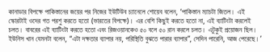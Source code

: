 কানাডার বিপক্ষে পাকিস্তানের জয়ের পর নিজের ইউটিউব চ্যানেলে শোয়েব বলেন, ‘পাকিস্তান ম্যাচটা জিতল। এই স্কোরটাই ওদের গত পরশু করতে হতো (ভারতের বিপক্ষে)। এর বেশি কিছুই করতে হতো না, এই ব্যাটিংটা করলেই চলত। বাবরের এই ব্যাটিংটা করতে হতো এবং রিজওয়ানকেও ৫০ বলে ৫০ রান করলে চলত। এটুকুই প্রয়োজন ছিল। ইউনিস খান যেমনটা বলেন, “এটা দক্ষতার ব্যাপার নয়, পরিস্থিতি বুঝতে পারার ব্যাপার”, সেদিন পারেনি, আজ পেরেছে।’
